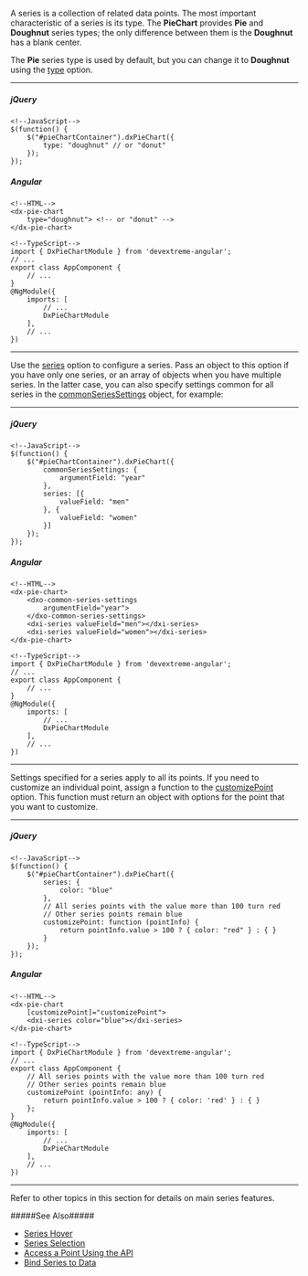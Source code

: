 A series is a collection of related data points. The most important characteristic of a series is its type. The **PieChart** provides **Pie** and **Doughnut** series types; the only difference  between them is the **Doughnut** has a blank center.

<div class="simulator-desktop-container" data-view="/Content/Applications/17_1/DataVisualization/Guides/PieChartSeriesTypes/pie.html, /Content/Applications/17_1/DataVisualization/Guides/PieChartSeriesTypes/pie.js"></div>

The **Pie** series type is used by default, but you can change it to **Doughnut** using the [type](/api-reference/20%20Data%20Visualization%20Widgets/dxPieChart/1%20Configuration/type.md '/Documentation/ApiReference/Data_Visualization_Widgets/dxPieChart/Configuration/#type') option. 

---
##### jQuery

    <!--JavaScript-->
    $(function() {
        $("#pieChartContainer").dxPieChart({
            type: "doughnut" // or "donut"
        });
    });

##### Angular

    <!--HTML-->
    <dx-pie-chart
        type="doughnut"> <!-- or "donut" -->
    </dx-pie-chart>

    <!--TypeScript-->
    import { DxPieChartModule } from 'devextreme-angular';
    // ...
    export class AppComponent {
        // ...
    }
    @NgModule({
        imports: [
            // ...
            DxPieChartModule
        ],
        // ...
    })

---

Use the [series](/api-reference/20%20Data%20Visualization%20Widgets/dxPieChart/1%20Configuration/series '/Documentation/ApiReference/Data_Visualization_Widgets/dxPieChart/Configuration/series/') option to configure a series. Pass an object to this option if you have only one series, or an array of objects when you have multiple series. In the latter case, you can also specify settings common for all series in the [commonSeriesSettings](/api-reference/20%20Data%20Visualization%20Widgets/dxPieChart/1%20Configuration/commonSeriesSettings '/Documentation/ApiReference/Data_Visualization_Widgets/dxPieChart/Configuration/commonSeriesSettings/') object, for example: 

---
##### jQuery

    <!--JavaScript-->
    $(function() {
        $("#pieChartContainer").dxPieChart({
            commonSeriesSettings: {
                argumentField: "year"
            },
            series: [{
                valueField: "men"
            }, {
                valueField: "women"
            }]
        });
    });

##### Angular

    <!--HTML-->
    <dx-pie-chart>
        <dxo-common-series-settings
            argumentField="year">
        </dxo-common-series-settings>
        <dxi-series valueField="men"></dxi-series>
        <dxi-series valueField="women"></dxi-series>
    </dx-pie-chart>

    <!--TypeScript-->
    import { DxPieChartModule } from 'devextreme-angular';
    // ...
    export class AppComponent {
        // ...
    }
    @NgModule({
        imports: [
            // ...
            DxPieChartModule
        ],
        // ...
    })

---

Settings specified for a series apply to all its points. If you need to customize an individual point, assign a function to the [customizePoint](/api-reference/20%20Data%20Visualization%20Widgets/dxPieChart/1%20Configuration/customizePoint.md '/Documentation/ApiReference/Data_Visualization_Widgets/dxPieChart/Configuration/#customizePoint') option. This function must return an object with options for the point that you want to customize.

---
##### jQuery

    <!--JavaScript-->
    $(function() {
        $("#pieChartContainer").dxPieChart({
            series: {
                color: "blue"
            },
            // All series points with the value more than 100 turn red
            // Other series points remain blue
            customizePoint: function (pointInfo) {
                return pointInfo.value > 100 ? { color: "red" } : { }
            }
        });
    });

##### Angular

    <!--HTML-->
    <dx-pie-chart
        [customizePoint]="customizePoint">
        <dxi-series color="blue"></dxi-series>
    </dx-pie-chart>

    <!--TypeScript-->
    import { DxPieChartModule } from 'devextreme-angular';
    // ...
    export class AppComponent {
        // All series points with the value more than 100 turn red
        // Other series points remain blue
        customizePoint (pointInfo: any) {
            return pointInfo.value > 100 ? { color: 'red' } : { }
        };
    }
    @NgModule({
        imports: [
            // ...
            DxPieChartModule
        ],
        // ...
    })

---

Refer to other topics in this section for details on main series features.

#####See Also#####
- [Series Hover](/concepts/05%20Widgets/PieChart/10%20Series/10%20Hover '/Documentation/Guide/Widgets/PieChart/Series/Hover/')
- [Series Selection](/concepts/05%20Widgets/PieChart/10%20Series/20%20Selection '/Documentation/Guide/Widgets/PieChart/Series/Selection/')
- [Access a Point Using the API](/concepts/05%20Widgets/PieChart/10%20Series/45%20Access%20a%20Point%20Using%20the%20API.md '/Documentation/Guide/Widgets/PieChart/Series/Access_a_Point_Using_the_API/')
- [Bind Series to Data](/concepts/05%20Widgets/PieChart/03%20Data%20Binding/23%20Bind%20Series%20to%20Data '/Documentation/Guide/Widgets/PieChart/Data_Binding/Bind_Series_to_Data/')
